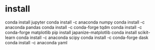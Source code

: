 # install

conda install jupyter
conda install -c anaconda numpy
conda install -c anaconda pandas
conda install -c conda-forge tqdm
conda install -c conda-forge matplotlib
pip install japanize-matplotlib
conda install scikit-learn
conda install -c anaconda scipy
conda install -c conda-forge dask
conda install -c anaconda yaml
